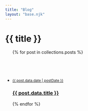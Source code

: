 ```yaml
---
title: "Blog"
layout: "base.njk"
---
```


 <h1 class="anton-regular heading">{{ title }}</h1>

<ul class="list-unstyled">
  {% for post in collections.posts %}
    <li class="mb-4 pb-4 border-bottom border-secondary-subtle">
      <a href="{{ post.url }}" class="text-decoration-none text-reset">
        <article class="d-flex gap-3 position-relative">
          <div class="flex-shrink-0">
            <div style="width:125px;height:75px;border:1px solid #fff;" ></div>
          </div>
          <div>
            <small class="d-block">
              {{ post.data.date | postDate }}
            </small>
            <h3 class="anton-regular">{{ post.data.title }}</h3>
          </div>
        </article>
      </a>
    </li>
  {% endfor %}
</ul>